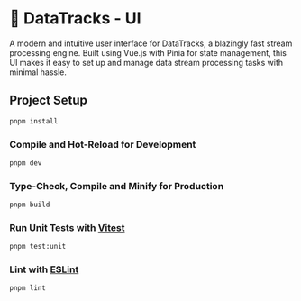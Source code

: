 # 🚂 DataTracks - UI

A modern and intuitive user interface for DataTracks, a blazingly fast stream processing engine. Built using Vue.js with Pinia for state management, this UI makes it easy to set up and manage data stream processing tasks with minimal hassle.

## Project Setup

```sh
pnpm install
```

### Compile and Hot-Reload for Development

```sh
pnpm dev
```

### Type-Check, Compile and Minify for Production

```sh
pnpm build
```

### Run Unit Tests with [Vitest](https://vitest.dev/)

```sh
pnpm test:unit
```

### Lint with [ESLint](https://eslint.org/)

```sh
pnpm lint
```
